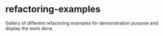 # refactoring-examples
Gallery of different refactoring examples for demonstration purpose and display the work done.
